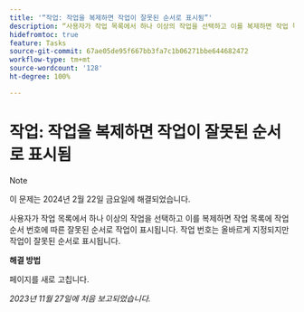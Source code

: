 ```yaml
---
title: '“작업: 작업을 복제하면 작업이 잘못된 순서로 표시됨”'
description: “사용자가 작업 목록에서 하나 이상의 작업을 선택하고 이를 복제하면 작업 목록에 작업 순서 번호에 따른 잘못된 순서로 작업이 표시됩니다. 작업 번호는 올바르게 지정되지만 작업이 잘못된 순서로 표시됩니다. 해결 방법을 사용할 수 있습니다.”
hidefromtoc: true
feature: Tasks
source-git-commit: 67ae05de95f667bb3fa7c1b06271bbe644682472
workflow-type: tm+mt
source-wordcount: '128'
ht-degree: 100%

---
```



# 작업: 작업을 복제하면 작업이 잘못된 순서로 표시됨

>[!NOTE]
>
>이 문제는 2024년 2월 22일 금요일에 해결되었습니다.

사용자가 작업 목록에서 하나 이상의 작업을 선택하고 이를 복제하면 작업 목록에 작업 순서 번호에 따른 잘못된 순서로 작업이 표시됩니다. 작업 번호는 올바르게 지정되지만 작업이 잘못된 순서로 표시됩니다.

**해결 방법**

페이지를 새로 고칩니다.

_2023년 11월 27일에 처음 보고되었습니다._
